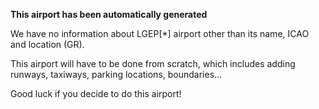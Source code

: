 **This airport has been automatically generated**

We have no information about LGEP[*] airport other than its name, ICAO and location (GR).

This airport will have to be done from scratch, which includes adding runways, taxiways, parking locations, boundaries...

Good luck if you decide to do this airport!